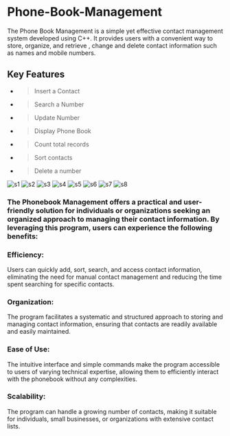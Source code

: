 # Phone-Book-Management
The Phone Book Management is a simple yet effective contact management system developed using C++. It provides users with a convenient way to store, organize, and retrieve , change and delete contact information such as names and mobile numbers.
## Key Features
- > Insert a Contact
- > Search a Number
- > Update Number
- > Display Phone Book
- > Count total records
- > Sort contacts
- > Delete a number
  
![s1](https://github.com/lakshayaarora22/Phone-Book-Management/assets/91743760/02d62e64-5987-4011-aaef-7dff9ab2b7af)
![s2](https://github.com/lakshayaarora22/Phone-Book-Management/assets/91743760/8df5f476-a2bb-4e58-bb5d-dc62527b1225)
![s3](https://github.com/lakshayaarora22/Phone-Book-Management/assets/91743760/fcdbf61a-05e0-45b3-bc20-07e05363e8a9)
![s4](https://github.com/lakshayaarora22/Phone-Book-Management/assets/91743760/5f8ae054-55d5-4890-8e2d-861a366b0c89)
![s5](https://github.com/lakshayaarora22/Phone-Book-Management/assets/91743760/da04e24b-9d72-4445-813e-3d4edb2207c4)
![s6](https://github.com/lakshayaarora22/Phone-Book-Management/assets/91743760/e0af3024-0f09-4ad0-8fc4-a86c045a1e31)
![s7](https://github.com/lakshayaarora22/Phone-Book-Management/assets/91743760/3d52890f-8820-4eab-818c-05a2213b1e66)
![s8](https://github.com/lakshayaarora22/Phone-Book-Management/assets/91743760/c81cccd8-d437-4ab2-b412-73d421edc037)

### The Phonebook Management offers a practical and user-friendly solution for individuals or organizations seeking an organized approach to managing their contact information. By leveraging this program, users can experience the following benefits:
### Efficiency: 
Users can quickly add, sort, search, and access contact information, eliminating the need for manual contact management and reducing the time spent searching for specific contacts.
### Organization: 
The program facilitates a systematic and structured approach to storing and managing contact information, ensuring that contacts are readily available and easily maintained.
### Ease of Use: 
The intuitive interface and simple commands make the program accessible to users of varying technical expertise, allowing them to efficiently interact with the phonebook without any complexities.
### Scalability: 
The program can handle a growing number of contacts, making it suitable for individuals, small businesses, or organizations with extensive contact lists.


